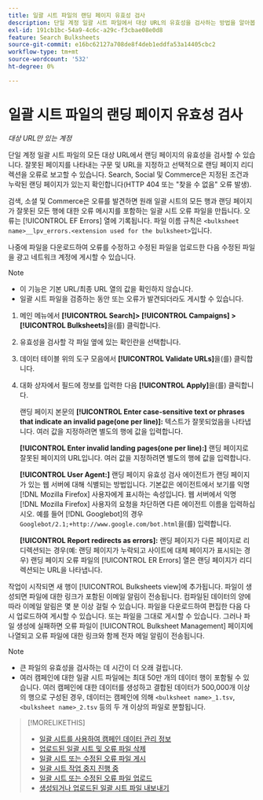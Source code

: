 ```yaml
---
title: 일괄 시트 파일의 랜딩 페이지 유효성 검사
description: 단일 계정 일괄 시트 파일에서 대상 URL의 유효성을 검사하는 방법을 알아봅니다.
exl-id: 191cb1bc-54a9-4c6c-a29c-f3cbae08e0d8
feature: Search Bulksheets
source-git-commit: e16bc62127a708de8f4deb1eddfa53a14405cbc2
workflow-type: tm+mt
source-wordcount: '532'
ht-degree: 0%

---
```


# 일괄 시트 파일의 랜딩 페이지 유효성 검사

*대상 URL만 있는 계정*

단일 계정 일괄 시트 파일의 모든 대상 URL에서 랜딩 페이지의 유효성을 검사할 수 있습니다. 잘못된 페이지를 나타내는 구문 및 URL을 지정하고 선택적으로 랜딩 페이지 리디렉션을 오류로 보고할 수 있습니다. Search, Social 및 Commerce은 지정된 조건과 누락된 랜딩 페이지가 있는지 확인합니다(HTTP 404 또는 &quot;찾을 수 없음&quot; 오류 발생).

검색, 소셜 및 Commerce은 오류를 발견하면 원래 일괄 시트의 모든 행과 랜딩 페이지가 잘못된 모든 행에 대한 오류 메시지를 포함하는 일괄 시트 오류 파일을 만듭니다. 오류는 [!UICONTROL EF Errors] 열에 기록됩니다. 파일 이름 규칙은 `<bulksheet name>__lpv_errors.<extension used for the bulksheet>`입니다.

나중에 파일을 다운로드하여 오류를 수정하고 수정된 파일을 업로드한 다음 수정된 파일을 광고 네트워크 계정에 게시할 수 있습니다.

>[!NOTE]
>
>* 이 기능은 기본 URL/최종 URL 열의 값을 확인하지 않습니다.
>* 일괄 시트 파일을 검증하는 동안 또는 오류가 발견되더라도 게시할 수 있습니다.

1. 메인 메뉴에서 **[!UICONTROL Search]> [!UICONTROL Campaigns] >[!UICONTROL Bulksheets]**&#x200B;을(를) 클릭합니다.

1. 유효성을 검사할 각 파일 옆에 있는 확인란을 선택합니다.

1. 데이터 테이블 위의 도구 모음에서 **[!UICONTROL Validate URLs]**&#x200B;을(를) 클릭합니다.

1. 대화 상자에서 필드에 정보를 입력한 다음 **[!UICONTROL Apply]**&#x200B;을(를) 클릭합니다.

   랜딩 페이지 본문의 **[!UICONTROL Enter case-sensitive text or phrases that indicate an invalid page(one per line)]:** 텍스트가 잘못되었음을 나타냅니다. 여러 값을 지정하려면 별도의 행에 값을 입력합니다.

   **[!UICONTROL Enter invalid landing pages(one per line):]** 랜딩 페이지로 잘못된 페이지의 URL입니다. 여러 값을 지정하려면 별도의 행에 값을 입력합니다.

   **[!UICONTROL User Agent:]** 랜딩 페이지 유효성 검사 에이전트가 랜딩 페이지가 있는 웹 서버에 대해 식별되는 방법입니다. 기본값은 에이전트에서 보기를 익명 [!DNL Mozilla Firefox] 사용자에게 표시하는 속성입니다. 웹 서버에서 익명 [!DNL Mozilla Firefox] 사용자의 요청을 차단하면 다른 에이전트 이름을 입력하십시오. 예를 들어 [!DNL Googlebot]의 경우 `Googlebot/2.1;+http://www.google.com/bot.html`을(를) 입력합니다.

   **[!UICONTROL Report redirects as errors]:** 랜딩 페이지가 다른 페이지로 리디렉션되는 경우(예: 랜딩 페이지가 누락되고 사이트에 대체 페이지가 표시되는 경우) 랜딩 페이지 오류 파일의 [!UICONTROL ER Errors] 열은 랜딩 페이지가 리디렉션되는 URL을 나타냅니다.

작업이 시작되면 새 행이 [!UICONTROL Bulksheets view]에 추가됩니다. 파일이 생성되면 파일에 대한 링크가 포함된 이메일 알림이 전송됩니다. 컴파일된 데이터의 양에 따라 이메일 알림은 몇 분 이상 걸릴 수 있습니다. 파일을 다운로드하여 편집한 다음 다시 업로드하여 게시할 수 있습니다. 또는 파일을 그대로 게시할 수 있습니다. 그러나 파일 생성에 실패하면 오류 파일이 [!UICONTROL Bulksheet Management] 페이지에 나열되고 오류 파일에 대한 링크와 함께 전자 메일 알림이 전송됩니다.

>[!NOTE]
>
>* 큰 파일의 유효성을 검사하는 데 시간이 더 오래 걸립니다.
>* 여러 캠페인에 대한 일괄 시트 파일에는 최대 50만 개의 데이터 행이 포함될 수 있습니다. 여러 캠페인에 대한 데이터를 생성하고 결합된 데이터가 500,000개 이상의 행으로 구성된 경우, 데이터는 캠페인에 의해 `<bulksheet name>_1.tsv`, `<bulksheet name>_2.tsv` 등의 두 개 이상의 파일로 분할됩니다.

>[!MORELIKETHIS]
>
>* [일괄 시트를 사용하여 캠페인 데이터 관리 정보](bulksheet-about.md)
>* [업로드된 일괄 시트 및 오류 파일 삭제](bulksheet-delete.md)
>* [일괄 시트 또는 수정된 오류 파일 게시](bulksheet-post.md)
>* [일괄 시트 작업 중지 진행 중](bulksheet-stop-job.md)
>* [일괄 시트 또는 수정된 오류 파일 업로드](bulksheet-upload.md)
>* [생성되거나 업로드된 일괄 시트 파일 내보내기](bulksheet-export.md)
